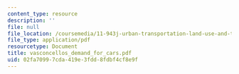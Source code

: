 ```yaml
---
content_type: resource
description: ''
file: null
file_location: /coursemedia/11-943j-urban-transportation-land-use-and-the-environment-spring-2002/02fa70997cda419e3fdd8fdbf4cf8e9f_vasconcellos_demand_for_cars.pdf
file_type: application/pdf
resourcetype: Document
title: vasconcellos_demand_for_cars.pdf
uid: 02fa7099-7cda-419e-3fdd-8fdbf4cf8e9f
---
```

